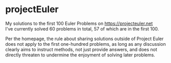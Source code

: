 # projectEuler
My solutions to the first 100 Euler Problems on https://projecteuler.net  
I've currently solved 60 problems in total, 57 of which are in the first 100.  

Per the homepage, the rule about sharing solutions outside of Project Euler does not apply to the first one-hundred problems, as long as any discussion clearly aims to instruct methods, not just provide answers, and does not directly threaten to undermine the enjoyment of solving later problems.

